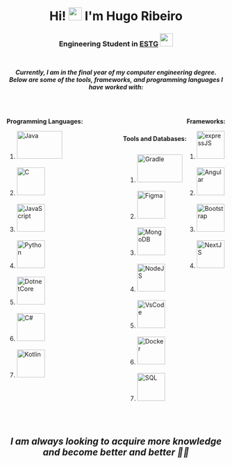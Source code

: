 <h1 align="center">Hi! <img src="https://media.giphy.com/media/WUlplcMpOCEmTGBtBW/giphy.gif" width="30"> I'm Hugo Ribeiro</h1>
<h3 align="center"> <strong>Engineering Student in <a href="https://www.estg.ipp.pt">ESTG</a></strong> <img src="https://media.giphy.com/media/fYSnHlufseco8Fh93Z/giphy.gif" width="30"></h3>

</br>

<center>

***Currently, I am in the final year of my computer engineering degree. Below are some of the tools, frameworks, and programming languages I have worked with:***

</center>

<br>
<br>

<div style="display: flex; ">
  <div style="flex: 1;">
    <p><strong>Programming Languages:</strong></p>
    <ol>
      <li><img src="https://user-images.githubusercontent.com/76649650/220453328-abdc7556-6614-4556-9ee7-6cc001b0bcc7.png" alt="Java" width="104" height="64" /></li>
      <br>
      <li><img src="https://user-images.githubusercontent.com/76649650/220453754-d039e7be-959a-499f-b32b-811e30353df6.png" alt="C" width="64" height="64" /></li>
      <br>
      <li><img src="https://cdn.jsdelivr.net/gh/devicons/devicon/icons/javascript/javascript-original.svg" alt="JavaScript" width="64" height="64" /></li>
      <br>
      <li><img src="https://cdn.jsdelivr.net/gh/devicons/devicon/icons/python/python-original.svg" alt="Python" width="64" height="64" /></li>
      <br>
      <li><img src="https://cdn.jsdelivr.net/gh/devicons/devicon/icons/dotnetcore/dotnetcore-original.svg" alt="DotnetCore" width="64" height="64" /></li>
      <br>
       <li><img src="https://cdn.jsdelivr.net/gh/devicons/devicon/icons/csharp/csharp-original.svg" alt="C#" width="64" height="64" /></li>
      <br>
       <li><img src="https://cdn.jsdelivr.net/gh/devicons/devicon/icons/kotlin/kotlin-plain-wordmark.svg" alt="Kotlin" width="64" height="64" /></li>
    </ol>
  </div>

<br><br>
  
   <div style="display: flex; flex-direction: column; align-items: center; margin-top: 40px; ">
    <p><strong>Tools and Databases:</strong></p>
    <ol>
      <li><img src="https://user-images.githubusercontent.com/76649650/220454372-e387b3d3-8d32-474a-bcc6-46ca8eee125d.png" alt="Gradle" width="104" height="64" /></li>
      <br>
      <li><img src="https://cdn.jsdelivr.net/gh/devicons/devicon/icons/figma/figma-original.svg" alt="Figma" width="64" height="64" /></li>
      <br>
      <li><img src="https://cdn.jsdelivr.net/gh/devicons/devicon/icons/mongodb/mongodb-original-wordmark.svg" alt="MongoDB" width="64" height="64" /></li>
      <br>
      <li><img src="https://cdn.jsdelivr.net/gh/devicons/devicon/icons/nodejs/nodejs-original.svg" alt="NodeJS" width="64" height="64" /></li>
      <br>
      <li><img src="https://cdn.jsdelivr.net/gh/devicons/devicon/icons/visualstudio/visualstudio-plain.svg" alt="VsCode"  width="64" height="64"/></li>
      <br>
      <li><img src="https://cdn.jsdelivr.net/gh/devicons/devicon/icons/docker/docker-original-wordmark.svg" alt="Docker"  width="64" height="64"/></li>
      <br>
      <li><img src="https://cdn.jsdelivr.net/gh/devicons/devicon/icons/microsoftsqlserver/microsoftsqlserver-plain-wordmark.svg" alt="SQL"  width="64" height="64"/></li>
    </ol>
  </div>

<br><br>

 <div>
  <p><strong>Frameworks:</strong></p>
  <ol>
    <li><img src="https://cdn.jsdelivr.net/gh/devicons/devicon/icons/express/express-original.svg" alt="expressJS" width="64" height="64" /></li>
    <br>
    <li><img src="https://cdn.jsdelivr.net/gh/devicons/devicon/icons/angularjs/angularjs-original.svg" alt="Angular" width="64" height="64" /></li>
    <br>
    <li><img src="https://cdn.jsdelivr.net/gh/devicons/devicon/icons/bootstrap/bootstrap-original-wordmark.svg" alt="Bootstrap" width="64" height="64"/></li>
    <br>
    <li>
            <img src="https://cdn.jsdelivr.net/gh/devicons/devicon/icons/nextjs/nextjs-line.svg" alt="NextJS"  width="64" height="64"/>
          </li>
  </ol>
</div>
</div>

<br>
<br>

## <p align="center"><em><b>I am always looking to acquire more knowledge and become better and better &#x1F468;&#x200D;&#x1F4BB;</b></em></p>
















